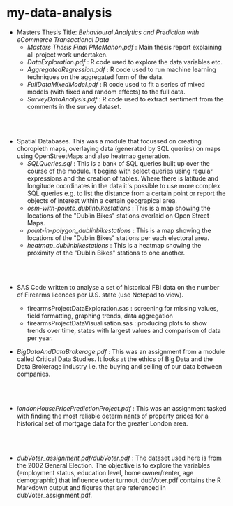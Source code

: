 # my-data-analysis


* Masters Thesis Title: *Behavioural Analytics and Prediction with eCommerce Transactional Data*
  - *Masters Thesis Final PMcMahon.pdf* : Main thesis report explaining all project work undertaken.
  - *DataExploration.pdf* : R code used to explore the data variables etc.
  - *AggregatedRegression.pdf* : R code used to run machine learning techniques on the aggregated form of the data.
  - *FullDataMixedModel.pdf* : R code used to fit a series of mixed models (with fixed and random effects) to the full data.
  - *SurveyDataAnalysis.pdf* : R code used to extract sentiment from the comments in the survey dataset.
<br>
<br>

* Spatial Databases. This was a module that focussed on creating choropleth maps, overlaying data (generated by SQL queries) on maps using OpenStreetMaps and also heatmap generation.
  - *SQLQueries.sql* : This is a bank of SQL queries built up over the course of the module. It begins with select queries using regular expressions and the creation of tables. Where there is latitude and longitude coordinates in the data it's possible to use more complex SQL queries e.g. to list the distance from a certain point or report the objects of interest within a certain geograpical area.
  - *osm-with-points_dublinbikestations* : This is a map showing the locations of the "Dublin Bikes" stations overlaid on Open Street Maps.
  - *point-in-polygon_dublinbikestations* : This is a map showing the locations of the "Dublin Bikes" stations per each electoral area.
  - *heatmap_dublinbikestations* : This is a heatmap showing the proximity of the "Dublin Bikes" stations to one another.
<br>
<br>

* SAS Code written to analyse a set of historical FBI data on the number of Firearms licences per U.S. state (use Notepad to view).
  - firearmsProjectDataExploration.sas : screening for missing values, field formatting, graphing trends, data aggregation
  - firearmsProjectDataVisualisation.sas : producing plots to show trends over time, states with largest values and comparison of data per year.

* *BigDataAndDataBrokerage.pdf* : This was an assignment from a module called Critical Data Studies. It looks at the ethics of Big Data and the Data Brokerage industry i.e. the buying and selling of our data between companies.
<br>
<br>

* *londonHousePricePredictionProject.pdf* : This was an assignment tasked with finding the most reliable determinants of property prices for a historical set of mortgage data for the greater London area.
<br>
<br>

* *dubVoter_assignment.pdf/dubVoter.pdf* : The dataset used here is from the 2002 General Election. The objective is to explore the variables (employment status, education level, home owner/renter, age demographic) that influence voter turnout. dubVoter.pdf contains the R Markdown output and figures that are referenced in dubVoter_assignment.pdf.
<br>
<br>
